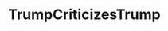 ---
title: TrumpCriticizesTrump
crosslinks:
- The_Donald
- politics
- EnoughTrumpSpam
- news
- worldnews
- xkcd
- all
- covfefe
- RussiaLago
- Keep_Track
- announcements
- DumpTrump
- lifeinapost
- RussiaLoveCircleJerk
- television
- TheoryOfReddit
- arksd
- StarWars
- Enough_Sanders_Spam
---